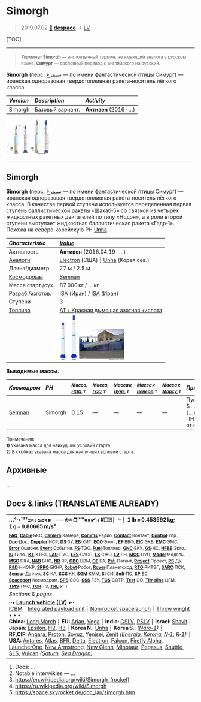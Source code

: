 # Simorgh
> 2019.07.02 **[🚀](../index/index.md) [despace](index.md)** → [LV](lv.md)

[TOC]

---

> <small>*Термины:* **Simorgh** — англоязычный термин, не имеющий аналога в русском языке. **Симург** — дословный перевод с английского на русский.</small>

**Simorgh** (перс. سیمرغ‎ — по имени фантастической птицы Симург) — иранская одноразовая твердотопливная ракета‑носитель лёгкого класса.

|*Version*|*Description*|*Activity*|
|:--|:--|:--|
|Simorgh  |Базовый вариант. |**Активен** (2016 ‑ …)  |

[![](f/lv/simorgh/simorgh_design_725_thumb.jpg)](f/lv/simorgh/simorgh_design_725.jpg)


---

<p style="page-break-after:always"> </p>

## Simorgh
**Simorgh** (перс. سیمرغ‎ — по имени фантастической птицы Симург) — иранская одноразовая твердотопливная ракета‑носитель лёгкого класса. В качестве первой ступени используется переделенная первая ступень баллистической ракеты «Шахаб‑5» со связкой из четырёх жидкостных ракетных двигателей по типу «Нодон», а в роли второй ступени выступает жидкостная баллистическая ракета «Гадр‑1». Похожа на северо‑корейскую РН [Unha](unha.md).

|*Characteristic*|*[Value](si.md)*|
|:--|:--|
|Активность  |**Активен** (2016.04.19 ‑ …)  |
|[Аналоги](analogue.md)  | [Electron](electron.md) (США) ┊ [Unha](unha.md) (Корея сев.)  |
|Длина/диаметр  | 27 м / 2.5 м   |
|[Космодромы](spaceport.md)  | [Semnan](semnan.md)  |
|Масса старт./сух.  | 87 000 кг / … кг  |
|Разраб./изготов.  | [ISA](zz_isa.md) (Иран) / [ISA](zz_isa.md) (Иран)  |
|Ступени  | 3  |
|[Топливо](fuel.md)  | [АТ + Красная дымящая азотная кислота](at_plus.md)  |
|| [![](f/lv/simorgh/simorgh_01_thumb.jpg)](f/lv/simorgh/simorgh_01.png) [![](f/lv/simorgh/simorgh_02_thumb.jpg)](f/lv/simorgh/simorgh_02.jpg)  |

**Выводимые массы.**

|*Космодром*|*РН*|<small>*Масса,<br> [НОО](nnb.md), т*</small>|<small>*Масса,<br> [ГСО](nnb.md), т*</small>|<small>*Масса к<br> [Луне](moon.md), т*</small>|<small>*Масса к<br> [Венере](venus.md), т*</small>|<small>*Масса к<br> [Марсу](mars.md), т*</small>|*Примечания*|
|:--|:--|:--|:--|:--|:--|:--|:--|
| [Semnan](semnan.md)  | Simorgh  | 0.15 | — | — | — | — | Пуск — $ … млн (… г);<br> ПН 0.17 % от ст.массы  |

<small>Примечания:<br> **1)** Указана масса для наихудших условий старта.<br> **2)** В скобках указана масса для наилучших условий старта.</small>



<p style="page-break-after:always"> </p>

## Архивные

…



<p style="page-break-after:always"> </p>

## Docs & links (TRANSLATEME ALREADY)
|…°·•¹²³±×÷≤≥≈≠ ‑ −— ⎆✉ ❐“”’«»✔→✘☐☑├┕┆ 1 lb = 0.453592 kg; 1 g = 9.80665 m/s²|
|:--|
|<small>**[FAQ](faq.md)**, **[Cable](cable.md)**·БКС, **[Camera](cam.md)**·Камера, **[Comms](comms.md)**·Радио, **[Contact](contact.md)**·Контакт, **[Control](control.md)**·Упр., **[Doc](doc.md)**·Док., **[Doppler](doppler.md)**·ИСР, **[DS](ds.md)**·ЗУ, **[EB](eb.md)**·ХИТ, **[ECO](ecology.md)**·Экол., **[EF](ef.md)**·ВВФ, **[ElC](elc.md)**·ЭКБ, **[EMC](emc.md)**·ЭМС, **[Error](error.md)**·Ошибки, **[Event](event.md)**·События, **[FS](fs.md)**·ТЭО, **[Fuel](fuel.md)**·Топливо, **[GNC](gnc.md)**·БКУ, **[GS](scs.md)**·НС, **[HF&E](hfe.md)**·Эрго., **[IU](iu.md)**·Гиро., **[KT](kt.md)**·КТЕХ, **[LAG](lag.md)**·ПУC, **[LES](les.md)**·САСП, **[LS](ls.md)**·СЖО, **[LV](lv.md)**·РН, **[MCC](mcc.md)**·ЦУП, **[Model](model.md)**·Модель, **[MSC](sc.md)**·ПКА, **[N&B](nnb.md)**·БНО, **[NR](nr.md)**·ЯР, **[OBC](obc.md)**·ЦВМ, **[OE](oe.md)**·БА, **[Pat.](патент.md)**·Патент, **[Project](project.md)**·Проект, **[PS](ps.md)**·ДУ, **[R&D](rnd.md)**·НИОКР, **[SRRQ](srrq.md)**·БКНР, **[Robot](robotics.md)**·Робот, **[Rover](rover.md)**·Планетоход, **[RTG](rtg.md)**·РИТЭГ, **[SARC](sarc.md)**·ПСК, **[Sensor](sensor.md)**·Датчик, **[SC](sc.md)**·КА, **[SCS](scs.md)**·КК, **[SGM](sgm.md)**·КММ, **[SI](si.md)**·СИ, **[Soft](soft.md)**·ПО, **[SP](sp.md)**·БС, **[Spaceport](spaceport.md)**·Космодром, **[SPS](sps.md)**·СЭС, **[SSS](sss.md)**·ГЗУ, **[TCS](tcs.md)**·СОТР, **[Test](test.md)**·ЭО, **[Timeline](timeline.md)**·ЦГМ, **[TMS](tms.md)**·ТМС, **[TOR](tor.md)**·ТЗ, **[TRL](trl.md)**·УГТ</small>|
|*Sections & pages*|
|**··• [Launch vehicle (LV)](lv.md) •··**<br> [ICBM](icbm.md) ┊ [Integrated payload unit](lv.md) ┊ [Non‑rocket spacelaunch](nrs.md) ┊ [Throw weight](throw_weight.md)<br>• • •<br> **China:** [Long March](long_march.md) ┊ **EU:** [Arian](arian.md), [Vega](vega.md) ┊ **India:** [GSLV](gslv.md), [PSLV](pslv.md) ┊ **Israel:** [Shavit](shavit.md) ┊ **Japan:** [Epsilon](epsilon.md), [H2](h2.md), [H3](h3.md) ┊ **Korea N.:** [Unha](unha.md) ┊ **Korea S.:** *([Naro‑1](naro_1.md))* ┊ **RF,CIF:** [Angara](angara.md), [Proton](proton.md), [Soyuz](soyuz.md), [Yenisei](yenisei.md), [Zenit](zenit.md) *([Energia](energia.md), [Korona](korona.md), [N‑1](n_1.md), [R‑1](r_7.md))* ┊ **USA:** [Antares](antares.md), [Atlas](atlas.md), [BFR](bfr.md), [Delta](delta.md), [Electron](electron.md), [Falcon](falcon.md), [Firefly Alpha](firefly_alpha.md), [LauncherOne](launcherone.md), [New Armstrong](new_armstrong.md), [New Glenn](new_glenn.md), [Minotaur](minotaur.md), [Pegasus](pegasus.md), [Shuttle](shuttle.md), [SLS](sls.md), [Vulcan](vulcan.md) *([Saturn](saturn_lv.md), [Sea Dragon](sea_dragon.md))* |

   1. Docs: …
   1. Notable interwikies — …
   1. <https://en.wikipedia.org/wiki/Simorgh_(rocket)>
   1. <https://ru.wikipedia.org/wiki/Simorgh>
   1. <https://space.skyrocket.de/doc_lau/simorgh.htm>
